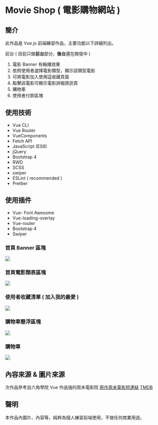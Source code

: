 # Movie Shop ( 電影購物網站 )

## 簡介

此作品是 Vue.js 前端練習作品，主要功能以下詳細列出。

前台 ( 目前只做**前台**部分，**後台**還在開發中 )

1. 電影 Banner 有輪播效果
2. 依照使用者選擇電影類型，顯示該類型電影
3. 可將電影加入使用這收藏頁面
4. 點擊該電影可顯示電影詳細資訊頁
5. 購物車
6. 使用者付款區塊

## 使用技術

- Vue CLI
- Vue Router
- VueComponents
- Fetch API
- JavaScript (ES6)
- jQuery
- Bootstrap 4
- RWD
- SCSS
- swiper
- ESLint ( recommended )
- Prettier

## 使用插件

- Vue- Font Awesome
- Vue-loading-overlay
- Vue-router
- Bootstrap 4
- Swiper

### 首頁 Banner 區塊

![](https://i.imgur.com/urLC6ZS.jpg)

### 首頁電影類表區塊

![](https://i.imgur.com/Z1O5f52.jpg)

### 使用者收藏清單 ( 加入我的最愛 )

![](https://i.imgur.com/wE0X8hk.jpg)

### 購物車懸浮區塊

![](https://i.imgur.com/TsYlQ5V.jpg)

### 購物車

![](https://i.imgur.com/wFlJ8tY.png)

## 內容來源 & 圖片來源

次作品參考自六角學院 Vue 作品強的周末電影院
[原作周末電影院連結](https://gx7879.github.io/vue-dashboard-demo/dist/#/)
[TMDB](https://www.themoviedb.org/?language=zh-TW)

## 聲明

本作品內圖片、內容等，純粹為個人練習前端使用，不做任何商業用途。
